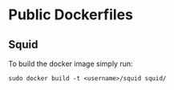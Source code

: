 # Public Dockerfiles

## Squid

To build the docker image simply run:

	sudo docker build -t <username>/squid squid/

